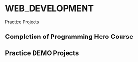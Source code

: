 # WEB_DEVELOPMENT
Practice Projects

## Completion of Programming Hero Course 

## Practice DEMO Projects 
